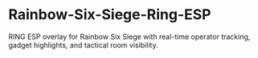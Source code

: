 # Rainbow-Six-Siege-Ring-ESP
RING ESP overlay for Rainbow Six Siege with real-time operator tracking, gadget highlights, and tactical room visibility.

